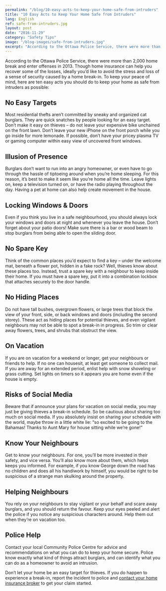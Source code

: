 ```yaml
---
permalink: "/blog/10-easy-acts-to-keep-your-home-safe-from-intruders"
title: "10 Easy Acts to Keep Your Home Safe from Intruders"
lang: English
ref: safe-from-intruders.jpg
layout: post
date: "2016-11-29"
category: "Safety Tips"
image: "/blog-images/safe-from-intruders.jpg"
excerpt: "According to the Ottawa Police Service, there were more than 2,000 home break and enter offenses in 2013. Though home insurance can help you recover some of the losses, ideally you’d like to avoid the stress and loss of a sense of security caused by a home break-in."
---
```


According to the Ottawa Police Service, there were more than 2,000 home break and enter offenses in 2013. Though home insurance can help you recover some of the losses, ideally you’d like to avoid the stress and loss of a sense of security caused by a home break-in. To keep your peace of mind, here are ten easy acts you should do to keep your home as safe from intruders as possible:

## No Easy Targets
Most residential thefts aren’t committed by sneaky and organized cat burglars. They are quick snatches by people looking for an easy target. Don’t make it easy on thieves – do not leave your expensive bike unchained on the front lawn. Don’t leave your new iPhone on the front porch while you go inside for more lemonade. If possible, don’t have your pricey plasma TV or gaming computer within easy view of uncovered front windows.

## Illusion of Presence
Burglars don’t want to run into an angry homeowner, or even have to go through the hassle of tiptoeing around when you’re home sleeping. For this reason, it’s best to make it seem like you’re home all the time. Leave lights on, keep a television turned on, or have the radio playing throughout the day. Having a pet at home can also help create movement in the house.

## Locking Windows & Doors
Even if you think you live in a safe neighbourhood, you should always lock your windows and doors at night and whenever you leave the house. Don’t forget about your patio doors! Make sure there is a bar or wood beam to stop burglars from being able to open the sliding door.

## No Spare Key
Think of the common places you’d expect to find a key – under the welcome mat, beneath a flower pot, hidden in a fake rock? Well, thieves know about these places too. Instead, trust a spare key with a neighbour to keep inside their home. If you must have a spare key, put it into a combination lockbox that attaches securely to the door handle.

## No Hiding Places
Do not have tall bushes, overgrown flowers, or large trees that block the view of your front, side, or back windows and doors (including the second storey). These act as hiding places for potential thieves, and even vigilant neighbours may not be able to spot a break-in in progress. So trim or clear away flowers, trees, and shrubs that obstruct the view.

## On Vacation
If you are on vacation for a weekend or longer, get your neighbours or friends to help. If no one can housesit, at least get someone to collect mail. If you are away for an extended period, enlist help with snow shoveling or grass cutting. Set lights on timers so it appears you are home even if the house is empty.

## Risks of Social Media
Beware that if announce your plans for vacation on social media, you may just be giving thieves a break-in schedule. So be cautious about sharing too much on social media. If you absolutely insist on sharing your schedule with the world, maybe throw in a little white lie: “so excited to be going to the Bahamas! Thanks to Aunt Mary for house sitting while we’re gone!”

## Know Your Neighbours
Get to know your neighbours. For one, you’ll be more invested in their safety, and vice versa. You’ll also know more about them, which helps keeps you informed. For example, if you know George down the road has no children and does all his handiwork by himself, you would be right to be suspicious of a strange man skulking around the property.

## Helping Neighbours
You rely on your neighbours to stay vigilant or your behalf and scare away burglars, and you should return the favour. Keep your eyes peeled and alert the police if you notice any suspicious characters around. Help them out when they’re on vacation too.

## Police Help
Contact your local Community Police Centre for advice and recommendations on what you can do to keep your home secure. Police know exactly what kind of things attract burglars, and can identify what you can do as a homeowner to avoid an intrusion.

Don’t let your home be an easy target for thieves. If you do happen to experience a break-in, report the incident to police and [contact your home insurance broker](/contact-us) to get your claim started.